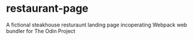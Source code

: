 # restaurant-page
A fictional steakhouse resturaunt landing page incoperating Webpack web bundler for The Odin Project
